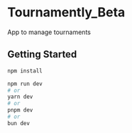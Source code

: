 # Tournamently_Beta
App to manage tournaments



## Getting Started
```bash
npm install
```

```bash
npm run dev
# or
yarn dev
# or
pnpm dev
# or
bun dev
```

